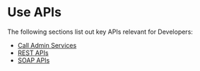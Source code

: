 # Use APIs

The following sections list out key APIs relevant for Developers: 

-	[Call Admin Services](../../apis/call-admin-services)
-	[REST APIs](../../apis/rest-apis)
-	[SOAP APIs](../../apis/soap-apis) 
